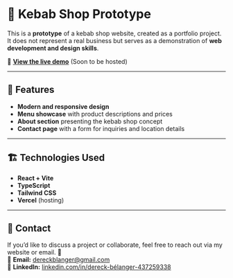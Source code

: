 # 🥙 Kebab Shop Prototype

This is a **prototype** of a kebab shop website, created as a portfolio project. It does not represent a real business but serves as a demonstration of **web development and design skills**.

🔗 **[View the live demo](#)** (Soon to be hosted)

---

## 📌 Features

- **Modern and responsive design**  
- **Menu showcase** with product descriptions and prices  
- **About section** presenting the kebab shop concept  
- **Contact page** with a form for inquiries and location details  

---

## 🏗️ Technologies Used

- **React + Vite**  
- **TypeScript**  
- **Tailwind CSS**   
- **Vercel** (hosting)  

---

## 👤 Contact

If you’d like to discuss a project or collaborate, feel free to reach out via my website or email. 🚀  
📧 **Email:** [dereckblanger@gmail.com](mailto:dereckblanger@gmail.com)  
💼 **LinkedIn:** [linkedin.com/in/dereck-bélanger-437259338](https://www.linkedin.com/in/dereck-bélanger-437259338/)
